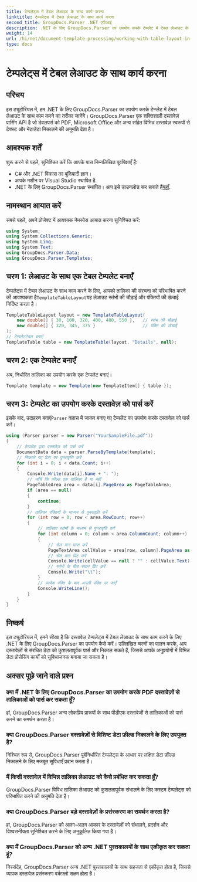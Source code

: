```yaml
---
title: टेम्पलेट्स में टेबल लेआउट के साथ कार्य करना
linktitle: टेम्पलेट्स में टेबल लेआउट के साथ कार्य करना
second_title: GroupDocs.Parser .NET एपीआई
description: .NET के लिए GroupDocs.Parser का उपयोग करके टेम्प्लेट में टेबल लेआउट के साथ काम करना सीखें। दस्तावेज़ों से संरचित डेटा को कुशलतापूर्वक निकालें।
weight: 14
url: /hi/net/document-template-processing/working-with-table-layout-in-templates/
type: docs
---
```

# टेम्पलेट्स में टेबल लेआउट के साथ कार्य करना

## परिचय
इस ट्यूटोरियल में, हम .NET के लिए GroupDocs.Parser का उपयोग करके टेम्प्लेट में टेबल लेआउट के साथ काम करने का तरीका जानेंगे। GroupDocs.Parser एक शक्तिशाली दस्तावेज़ पार्सिंग API है जो डेवलपर्स को PDF, Microsoft Office और अन्य सहित विभिन्न दस्तावेज़ स्वरूपों से टेक्स्ट और मेटाडेटा निकालने की अनुमति देता है।
## आवश्यक शर्तें
शुरू करने से पहले, सुनिश्चित करें कि आपके पास निम्नलिखित पूर्वापेक्षाएँ हैं:
- C# और .NET विकास का बुनियादी ज्ञान।
- आपके मशीन पर Visual Studio स्थापित है.
-  .NET के लिए GroupDocs.Parser स्थापित। आप इसे डाउनलोड कर सकते हैं[यहाँ](https://releases.groupdocs.com/parser/net/).

## नामस्थान आयात करें
सबसे पहले, अपने प्रोजेक्ट में आवश्यक नेमस्पेस आयात करना सुनिश्चित करें:
```csharp
using System;
using System.Collections.Generic;
using System.Linq;
using System.Text;
using GroupDocs.Parser.Data;
using GroupDocs.Parser.Templates;
```
## चरण 1: लेआउट के साथ एक टेबल टेम्पलेट बनाएँ
टेम्पलेट्स में टेबल लेआउट के साथ काम करने के लिए, आपको तालिका की संरचना को परिभाषित करने की आवश्यकता है`TemplateTableLayout`यह लेआउट स्तंभों की चौड़ाई और पंक्तियों की ऊंचाई निर्दिष्ट करता है।
```csharp
TemplateTableLayout layout = new TemplateTableLayout(
    new double[] { 30, 100, 320, 400, 480, 550 },   // स्तंभ की चौड़ाई
    new double[] { 320, 345, 375 }                  // पंक्ति की ऊंचाई
);
// टेम्पलेटटेबल बनाएं
TemplateTable table = new TemplateTable(layout, "Details", null);
```
## चरण 2: एक टेम्पलेट बनाएँ
अब, निर्धारित तालिका का उपयोग करके एक टेम्पलेट बनाएं।
```csharp
Template template = new Template(new TemplateItem[] { table });
```
## चरण 3: टेम्पलेट का उपयोग करके दस्तावेज़ को पार्स करें
 इसके बाद, उदाहरण बनाएं`Parser` क्लास में जाकर बनाए गए टेम्पलेट का उपयोग करके दस्तावेज़ को पार्स करें।
```csharp
using (Parser parser = new Parser("YourSampleFile.pdf"))
{
    // टेम्पलेट द्वारा दस्तावेज़ को पार्स करें
    DocumentData data = parser.ParseByTemplate(template);
    // निकाले गए डेटा पर पुनरावृत्ति करें
    for (int i = 0; i < data.Count; i++)
    {
        Console.Write(data[i].Name + ": ");
        // जाँचें कि फ़ील्ड एक तालिका है या नहीं
        PageTableArea area = data[i].PageArea as PageTableArea;
        if (area == null)
        {
            continue;
        }
        // तालिका पंक्तियों के माध्यम से पुनरावृति करें
        for (int row = 0; row < area.RowCount; row++)
        {
            // तालिका स्तंभों के माध्यम से पुनरावृति करें
            for (int column = 0; column < area.ColumnCount; column++)
            {
                // सेल मान प्राप्त करें
                PageTextArea cellValue = area[row, column].PageArea as PageTextArea;
                // सेल मान प्रिंट करें
                Console.Write(cellValue == null ? "" : cellValue.Text);
                // स्तंभों के बीच स्थान प्रिंट करें
                Console.Write("\t");
            }
            // प्रत्येक पंक्ति के बाद अगली पंक्ति पर जाएँ
            Console.WriteLine();
        }
    }
}
```

## निष्कर्ष
इस ट्यूटोरियल में, हमने सीखा है कि दस्तावेज़ टेम्पलेट्स में टेबल लेआउट के साथ काम करने के लिए .NET के लिए GroupDocs.Parser का उपयोग कैसे करें। उल्लिखित चरणों का पालन करके, आप दस्तावेज़ों से संरचित डेटा को कुशलतापूर्वक पार्स और निकाल सकते हैं, जिससे आपके अनुप्रयोगों में विभिन्न डेटा प्रोसेसिंग कार्यों को सुविधाजनक बनाया जा सकता है।

## अक्सर पूछे जाने वाले प्रश्न
### क्या मैं .NET के लिए GroupDocs.Parser का उपयोग करके PDF दस्तावेज़ों से तालिकाओं को पार्स कर सकता हूँ?
हां, GroupDocs.Parser अन्य लोकप्रिय प्रारूपों के साथ पीडीएफ दस्तावेजों से तालिकाओं को पार्स करने का समर्थन करता है।
### क्या GroupDocs.Parser दस्तावेज़ों से विशिष्ट डेटा फ़ील्ड निकालने के लिए उपयुक्त है?
निश्चित रूप से, GroupDocs.Parser पूर्वनिर्धारित टेम्पलेट्स के आधार पर लक्षित डेटा फ़ील्ड निकालने के लिए मजबूत सुविधाएँ प्रदान करता है।
### मैं किसी दस्तावेज़ में विभिन्न तालिका लेआउट को कैसे प्रबंधित कर सकता हूँ?
GroupDocs.Parser विविध तालिका लेआउट को कुशलतापूर्वक संभालने के लिए कस्टम टेम्पलेट्स को परिभाषित करने की अनुमति देता है।
### क्या GroupDocs.Parser बड़े दस्तावेज़ों के प्रसंस्करण का समर्थन करता है?
हां, GroupDocs.Parser को अलग-अलग आकार के दस्तावेज़ों को संभालने, प्रदर्शन और विश्वसनीयता सुनिश्चित करने के लिए अनुकूलित किया गया है।
### क्या मैं GroupDocs.Parser को अन्य .NET पुस्तकालयों के साथ एकीकृत कर सकता हूं?
निस्संदेह, GroupDocs.Parser अन्य .NET पुस्तकालयों के साथ सहजता से एकीकृत होता है, जिससे व्यापक दस्तावेज़ प्रसंस्करण वर्कफ़्लो सक्षम होता है।